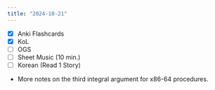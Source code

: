 ```yaml
---
title: "2024-10-21"
---
```


- [x] Anki Flashcards
- [x] KoL
- [ ] OGS
- [ ] Sheet Music (10 min.)
- [ ] Korean (Read 1 Story)

* More notes on the third integral argument for x86-64 procedures.